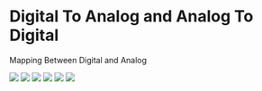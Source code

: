 # Digital To Analog and Analog To Digital
Mapping Between Digital and Analog

<img src="ScreenShots/Screenshot 2024-02-02 233103.png" />
<img src="ScreenShots/Anuglar_Degree_4.jpg" />
<img src="ScreenShots/Anuglar_Degree_5.jpg" />
<img src="ScreenShots/Binary_trigonomertic.jpg" />
<img src="ScreenShots/Binary_trigonomertic_4.jpg" />
<img src="ScreenShots/Binary_trigonomertic_5.jpg" />



